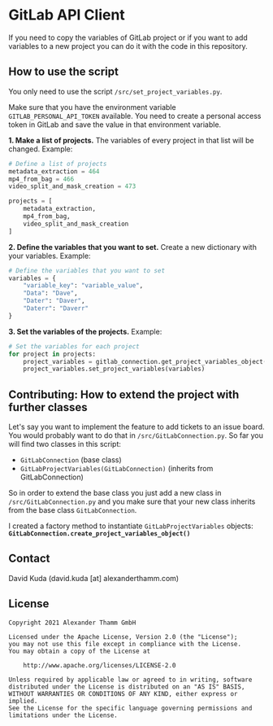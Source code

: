 # GitLab API Client

If you need to copy the variables of GitLab project or if you want to add variables to a new project you can do it with the code in this repository. 

## How to use the script

You only need to use the script `/src/set_project_variables.py`.

Make sure that you have the environment variable `GITLAB_PERSONAL_API_TOKEN` available. You need to create a personal access token in GitLab and save the value in that environment variable. 

__1. Make a list of projects.__ The variables of every project in that list will be changed. Example:

```python
# Define a list of projects
metadata_extraction = 464 
mp4_from_bag = 466 
video_split_and_mask_creation = 473

projects = [
    metadata_extraction,
    mp4_from_bag,
    video_split_and_mask_creation    
]
```

__2. Define the variables that you want to set.__ Create a new dictionary with your variables. Example:

```python
# Define the variables that you want to set
variables = {
    "variable_key": "variable_value",
    "Data": "Dave",
    "Dater": "Daver",
    "Daterr": "Daverr"
}
```

__3. Set the variables of the projects.__ Example:

```python
# Set the variables for each project
for project in projects:
    project_variables = gitlab_connection.get_project_variables_object(project)
    project_variables.set_project_variables(variables)
```



## Contributing: How to extend the project with further classes

Let's say you want to implement the feature to add tickets to an issue board. You would probably want to do that in `/src/GitLabConnection.py`. So far you will find two classes in this script:

- `GitLabConnection` (base class)
- `GitLabProjectVariables(GitLabConnection)` (inherits from GitLabConnection)

So in order to extend the base class you just add a new class in `/src/GitLabConnection.py` and you make sure that your new class inherits from the base class `GitLabConnection`. 

I created a factory method to instantiate `GitLabProjectVariables` objects: __`GitLabConnection.create_project_variables_object()`__

## Contact
David Kuda (david.kuda [at] alexanderthamm.com)
## License

    Copyright 2021 Alexander Thamm GmbH

    Licensed under the Apache License, Version 2.0 (the "License");
    you may not use this file except in compliance with the License.
    You may obtain a copy of the License at

        http://www.apache.org/licenses/LICENSE-2.0

    Unless required by applicable law or agreed to in writing, software
    distributed under the License is distributed on an "AS IS" BASIS,
    WITHOUT WARRANTIES OR CONDITIONS OF ANY KIND, either express or implied.
    See the License for the specific language governing permissions and
    limitations under the License.
